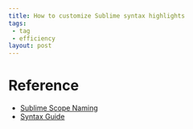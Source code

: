```yaml
---
title: How to customize Sublime syntax highlights
tags:
 - tag
 - efficiency
layout: post
---
```


# Reference 
- [Sublime Scope Naming](https://www.sublimetext.com/docs/3/scope_naming.html)
- [Syntax Guide](https://www.sublimetext.com/docs/3/syntax.html)
